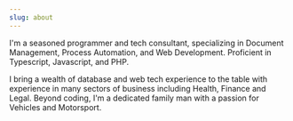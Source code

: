 ```yaml
---
slug: about
---
```


I'm a seasoned programmer and tech consultant, specializing in Document Management, Process Automation, and Web Development. Proficient in Typescript, Javascript, and PHP.

I bring a wealth of database and web tech experience to the table with experience in many sectors of business including Health, Finance and Legal. Beyond coding, I'm a dedicated family man with a passion for Vehicles and Motorsport.
